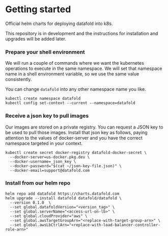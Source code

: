 # Getting started

Official helm charts for deploying datafold into k8s.

This repository is in development and the instructions for installation and
upgrades will be added later.

### Prepare your shell environment

We will run a couple of commands where we want the kubernetes operations to execute
in the same namespace. We will set that namespace name in a shell environment variable,
so we use the same value consistently.

You can change `datafold` into any other namespace name you like.

```shell
kubectl create namespace datafold
kubectl config set-context --current --namespace=datafold
```



### Receive a json key to pull images

Our images are stored on a private registry. You can request a JSON key to be used
to pull those images. Install that json key as follows, paying attention to the
values of docker-server and you have the correct namespace targeted in your context.

```
kubectl create secret docker-registry datafold-docker-secret \
  --docker-server=us-docker.pkg.dev \
  --docker-username=_json_key \
  --docker-password="$(cat ~/json-key-file.json)" \
  --docker-email=support@datafold.com
```

### Install from our helm repo

```
helm repo add datafold https://charts.datafold.com
helm upgrade --install datafold datafold/datafold \
  --version 0.1.0  \
  --set global.datafoldVersion="<version_tag>" \
  --set global.serverName="<access-url-on-lb>" \
  --set global.cloudProvider="aws" \
  --set global.awsTargetGroupArn="<replace-with-target-group-arn>" \
  --set global.awsLbCtrlArn="<replace-with-load-balancer-controller-role-arn>"
```

